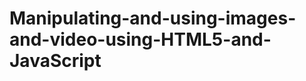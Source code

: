 Manipulating-and-using-images-and-video-using-HTML5-and-JavaScript
==================================================================
